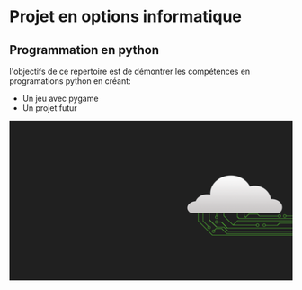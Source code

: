 # Projet en options informatique
## Programmation en python 
l'objectifs de ce repertoire est de démontrer les compétences en programations python en créant:
* Un jeu avec pygame
* Un projet futur

![](img/image_intro.png)


